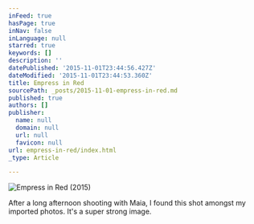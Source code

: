 ```yaml
---
inFeed: true
hasPage: true
inNav: false
inLanguage: null
starred: true
keywords: []
description: ''
datePublished: '2015-11-01T23:44:56.427Z'
dateModified: '2015-11-01T23:44:53.360Z'
title: Empress in Red
sourcePath: _posts/2015-11-01-empress-in-red.md
published: true
authors: []
publisher:
  name: null
  domain: null
  url: null
  favicon: null
url: empress-in-red/index.html
_type: Article

---
```

![Empress in Red (2015)](https://the-grid-user-content.s3-us-west-2.amazonaws.com/8d569109-c7cb-46d3-9929-0c596ce3d3ef.jpg)

After a long afternoon shooting with Maia, I found this shot amongst my imported photos.  It's a super strong image.